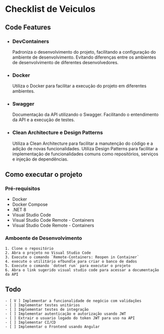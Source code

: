 # Checklist de Veiculos
## Code Features
 - ### DevContainers 
   Padroniza o desenvolvimento do projeto, facilitando a configuração do ambiente de desenvolvimento. Evitando diferenças entre os ambientes de desenvolvimento de diferentes desenvolvedores.
 - ### Docker
   Utiliza o Docker para facilitar a execução do projeto em diferentes ambientes.
 - ### Swagger
   Documentação da API utilizando o Swagger. Facilitando o entendimento da API e a execução de testes.
 - ### Clean Architecture e Design Patterns
   Utiliza a Clean Architecture para facilitar a manutenção do código e a adição de novas funcionalidades. Utiliza Design Patterns para facilitar a implementação de funcionalidades comuns como repositórios, serviços e injeção de dependências.

## Como executar o projeto
### Pré-requisitos
 - Docker
 - Docker Compose
 - .NET 8
 - Visual Studio Code
 - Visual Studio Code Remote - Containers
 - Visual Studio Code Remote - Containers

 ### Amboente de Desenvolvimento
    1. Clone o repositório
    2. Abra o projeto no Visual Studio Code
    3. Execute o comando `Remote-Containers: Reopen in Container`
    4. execute o utilitário efbundle para criar o banco de dados
    5. Execute o comando `dotnet run` para executar o projeto
    6. Abra o link sugerido visual studio code para acessar a documentação da API

 ## Todo
    - [ V ] Implementar a funcionalidade de negócio com validações
    - [ ] Implementar testes unitários
    - [ ] Implementar testes de integração
    - [ ] Implementar autenticação e autorização usando JWT
    - [ ] Extrair o usuario logado do token JWT para uso na API
    - [ ] Implementar CI/CD
    - [ ] Implementar o Frontend usando Angular